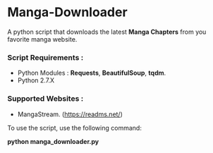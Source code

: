 # Manga-Downloader
A python script that downloads the latest **Manga Chapters** from you favorite manga website.

### Script Requirements :
* Python Modules : **Requests**, **BeautifulSoup**, **tqdm**.
* Python 2.7.X

### Supported Websites :
* MangaStream. (https://readms.net/)

To use the script, use the following command:

**python manga_downloader.py**
